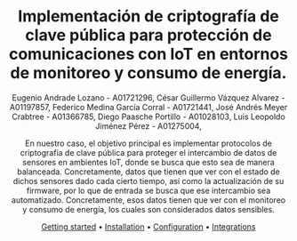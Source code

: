 <div align="center">

# Implementación de criptografía de clave pública para protección de comunicaciones con IoT en entornos de monitoreo y consumo de energía.

Eugenio Andrade Lozano - A01721296,
César Guillermo Vázquez Alvarez - A01197857,
Federico Medina García Corral - A01721441,
José Andrés Meyer Crabtree - A01366785,
Diego Paasche Portillo - A01028103,
Luis Leopoldo Jiménez Pérez - A01275004,

En nuestro caso, el objetivo principal es implementar protocolos de criptografía de clave pública para proteger el intercambio de datos de sensores en ambientes IoT, donde se busca que esto sea de manera balanceada. Concretamente, datos que tienen que ver con el estado de dichos sensores dado cada cierto tiempo, así como la actualización de su firmware, por lo que de entrada se busca que ese intercambio sea automatizado. Concretamente, esos datos tienen que ver con el monitoreo y consumo de energía, los cuales son considerados datos sensibles.

[Getting started](#getting-started) •
[Installation](#installation) •
[Configuration](#configuration) •
[Integrations](#third-party-integrations)

</div>
